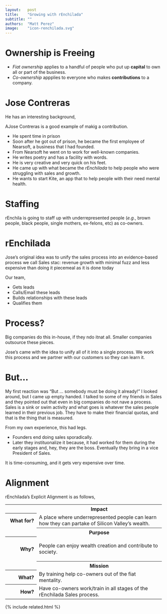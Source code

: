 ```yaml
---
layout:   post
title:    "Growing with rEnchilada"
subtitle: ""
authors:  "Matt Perez"
image:    "icon-renchilada.svg"
---
```


<div style='display:none; '>
 <p>It is not about &lsquo;breaking out&rsquo; or &lsquo;freedom.&rsquo; It is about helping people and their communities grow.</p>
</div>

<h1>Ownership is Freeing</h1>
  <ul>
   <li><em>Fiat ownership</em> applies to a handful of people who put up <strong>capital</strong> to own all or part of the business.</li>
   <li><em>Co-ownership</em> appplies to everyone who makes <strong>contributions</strong> to a company.</li>
  </ul>

<h1>Jose Contreras</h1>
 <p>He has an interesting background,</p>
 <p>AJose Contreras is a good example of makig a contribution.</p>
  <ul>
   <li>He spent time in prison</li>
   <li>Soon after he got out of prison, he became the first employee of Nearsoft, a business that I had founded.</li>
   <li>From Nearsoft he went on to work for well-known companies.</li>
   <li>He writes poetry and has a facility with words.</li>
   <li>He is very creative and very quick on his feet.</li>
   <li>He came up with what became the <em>rEnchilada</em> to help people who were struggling with sales and growth.</li>
   <li>He wants to start Kite, an app that to help people with their need mental health.</li>
  </ul>

<h1>Staffing</h1>
  <p>rEnchila is going to staff up with underrepresented people (<em>e.g.</em>, brown people, black people, single mothers, ex-felons, etc) as co-owners.</p>
 
<h1>rEnchilada</h1>
 <p>Jose&rsquo;s original idea was to unify the sales process into an evidence-based process we call Sales stac: revenue growth with minimal fuzz and less expensive than doing it piecemeal as it is done today</p>
 <p>Our team,</p>
 <ul>
  <li>Gets leads</li>
  <li>Calls/Email these leads</li>
  <li>Builds relationships with these leads</li>
  <li>Qualifies them</li>
 </ul>

<h1>Process?</h1>
 <p>Big companies do this in-house, if they ndo itnat all. Smaller companies outsource these pieces.</p>
 <p>Jose&rsquo;s came with the idea to unify all of it into a single process. We work this process and we partner with our customers so they can learn it.</p>

<h1>But&hellip;</h1>
<p>My first reaction was &ldquo;But &hellip; somebody must be doing it already!&rdquo; I looked around, but I came up empty handed. I talked to some of my friends in Sales and they pointed out that even in big companies do not nave a process. Sales is a sink or swim activity and what goes is whatever the sales people learned in their previous job. They have to make their financial quotas, and that is the thing that is measured.</p>
<p>From my own experience, this had legs.
 <ul>
  <li>Founders end doing sales sporadically.</li>
  <li>Later they instituonalize it because, it had worked for them during the early stages and, hey, they are the boss. Eventually they bring in a vice President of Sales.</li>
 </ul>
 <p>It is time-consuming, and it gets very expensive over time.</li>

<h1>Alignment</h1>
 <p>rEnchilada&rsquo;s Explicit Alignment is as follows,</p>
 <div class='_center'>
  <table class='_explicitalignment'>
   <tr id='_background'>
    <td></td>
    <th>Impact</th>
   </tr>
   <tr>
    <th style='width:20%; text-align:right; '>What for?</th>
    <td>A place where underrepresented people can learn how they can partake of Silicon Valley&rsquo;s wealth.</td>
   </tr>
   <tr id='_background'>
    <td></td>
    <th>Purpose</th>
   </tr>
   <tr>
    <th style='width:20%; text-align:right; '>Why?</th>
    <td>
     <p>People can enjoy wealth creation and contribute to society.</p>
    </td>
   </tr>
   <tr id='_background'>
    <td></td>
    <th>Mission</th>
   </tr>
   <tr>
    <th style='width:20%; text-align:right; '>What?</th>
    <td>By training help co-owners out of the fiat mentality.</td>
   </tr>
   <tr>
    <th style='width:20%; text-align:right; '>How?</th>
    <td>Have co-owners work/train in all stages of the rEnchilada Sales process.</td>
   </tr>
  </table>
 </div>

{% include related.html %}
